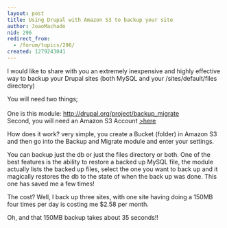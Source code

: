 ```yaml
---
layout: post
title: Using Drupal with Amazon S3 to backup your site
author: JoaoMachado
nid: 296
redirect_from:
  - /forum/topics/296/
created: 1279243041
---
```

<p>I would like to share with you an extremely inexpensive and highly effective way to backup your Drupal sites (both MySQL and your /sites/default/files directory)</p>
<p>You will need two things;<br />
<br />
One is this module: <a href="http://drupal.org/project/backup_migrate" target="_blank">http://drupal.org/project/backup_migrate</a><br />
Second, you will need an Amazon S3 Account <a href="http://aws.amazon.com/s3/" target="_blank">&gt;here</a></p>
<p>How does it work? very simple, you create a Bucket (folder) in Amazon S3<br />
and then go into the Backup and Migrate module and enter your settings.</p>
<p>You can backup just the db or just the files directory or both. One of the best features is the ability to restore a backed up MySQL file, the module actually lists the backed up files, select the one you want to back up and it magically restores the db to the state of when the back up was done. This one has saved me a few times!</p>
<p>The cost? Well, I back up three sites, with one site having doing a 150MB four times per day is costing me $2.58 per month.</p>
<p>Oh, and that 150MB backup takes about 35 seconds!!</p>
<p><br />
&nbsp;</p>
